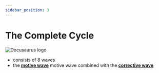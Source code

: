 ```yaml
---
sidebar_position: 3
---
```


# The Complete Cycle

![Docusaurus logo](/img/complete-cycle-simple.jpg)

- consists of 8 waves
- the **[motive wave](../tutorial-basics/wave-modes)** motive wave combined with the **[corrective wave](../tutorial-basics/wave-modes)**